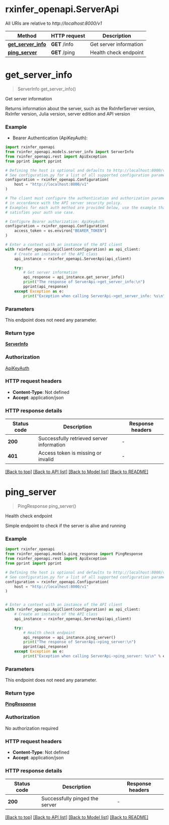 # rxinfer_openapi.ServerApi

All URIs are relative to *http://localhost:8000/v1*

Method | HTTP request | Description
------------- | ------------- | -------------
[**get_server_info**](ServerApi.md#get_server_info) | **GET** /info | Get server information
[**ping_server**](ServerApi.md#ping_server) | **GET** /ping | Health check endpoint


# **get_server_info**
> ServerInfo get_server_info()

Get server information

Returns information about the server, such as the RxInferServer version, RxInfer version, Julia version, server edition and API version

### Example

* Bearer Authentication (ApiKeyAuth):

```python
import rxinfer_openapi
from rxinfer_openapi.models.server_info import ServerInfo
from rxinfer_openapi.rest import ApiException
from pprint import pprint

# Defining the host is optional and defaults to http://localhost:8000/v1
# See configuration.py for a list of all supported configuration parameters.
configuration = rxinfer_openapi.Configuration(
    host = "http://localhost:8000/v1"
)

# The client must configure the authentication and authorization parameters
# in accordance with the API server security policy.
# Examples for each auth method are provided below, use the example that
# satisfies your auth use case.

# Configure Bearer authorization: ApiKeyAuth
configuration = rxinfer_openapi.Configuration(
    access_token = os.environ["BEARER_TOKEN"]
)

# Enter a context with an instance of the API client
with rxinfer_openapi.ApiClient(configuration) as api_client:
    # Create an instance of the API class
    api_instance = rxinfer_openapi.ServerApi(api_client)

    try:
        # Get server information
        api_response = api_instance.get_server_info()
        print("The response of ServerApi->get_server_info:\n")
        pprint(api_response)
    except Exception as e:
        print("Exception when calling ServerApi->get_server_info: %s\n" % e)
```



### Parameters

This endpoint does not need any parameter.

### Return type

[**ServerInfo**](ServerInfo.md)

### Authorization

[ApiKeyAuth](../README.md#ApiKeyAuth)

### HTTP request headers

 - **Content-Type**: Not defined
 - **Accept**: application/json

### HTTP response details

| Status code | Description | Response headers |
|-------------|-------------|------------------|
**200** | Successfully retrieved server information |  -  |
**401** | Access token is missing or invalid |  -  |

[[Back to top]](#) [[Back to API list]](../README.md#documentation-for-api-endpoints) [[Back to Model list]](../README.md#documentation-for-models) [[Back to README]](../README.md)

# **ping_server**
> PingResponse ping_server()

Health check endpoint

Simple endpoint to check if the server is alive and running

### Example


```python
import rxinfer_openapi
from rxinfer_openapi.models.ping_response import PingResponse
from rxinfer_openapi.rest import ApiException
from pprint import pprint

# Defining the host is optional and defaults to http://localhost:8000/v1
# See configuration.py for a list of all supported configuration parameters.
configuration = rxinfer_openapi.Configuration(
    host = "http://localhost:8000/v1"
)


# Enter a context with an instance of the API client
with rxinfer_openapi.ApiClient(configuration) as api_client:
    # Create an instance of the API class
    api_instance = rxinfer_openapi.ServerApi(api_client)

    try:
        # Health check endpoint
        api_response = api_instance.ping_server()
        print("The response of ServerApi->ping_server:\n")
        pprint(api_response)
    except Exception as e:
        print("Exception when calling ServerApi->ping_server: %s\n" % e)
```



### Parameters

This endpoint does not need any parameter.

### Return type

[**PingResponse**](PingResponse.md)

### Authorization

No authorization required

### HTTP request headers

 - **Content-Type**: Not defined
 - **Accept**: application/json

### HTTP response details

| Status code | Description | Response headers |
|-------------|-------------|------------------|
**200** | Successfully pinged the server |  -  |

[[Back to top]](#) [[Back to API list]](../README.md#documentation-for-api-endpoints) [[Back to Model list]](../README.md#documentation-for-models) [[Back to README]](../README.md)

